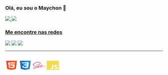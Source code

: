 ### Olá, eu sou o Maychon 👋

<div>
  <a href="https://github.com/maychondouglas">
  <img height="180em" src="https://github-readme-stats.vercel.app/api?username=maychondouglas&show_icons=true&theme=dracula&include_all_commits=true&count_private=true"/>
  <img height="180em" src="https://github-readme-stats.vercel.app/api/top-langs/?username=maychondouglas&layout=compact&langs_count=7&theme=dracula"/>
</div>

### Me encontre nas redes
<div> 
  <a href="https://instagram.com/maychondouglas" target="_blank"><img src="https://img.shields.io/badge/-Instagram-%23E4405F?style=for-the-badge&logo=instagram&logoColor=white" target="_blank"></a>
  <a href = "mailto:maychondouglas@gmail.com"><img src="https://img.shields.io/badge/-Gmail-%23333?style=for-the-badge&logo=gmail&logoColor=white" target="_blank"></a>
  <a href="https://www.linkedin.com/in/maychondouglas" target="_blank"><img src="https://img.shields.io/badge/-LinkedIn-%230077B5?style=for-the-badge&logo=linkedin&logoColor=white" target="_blank"></a> 

</div>
<hr/>

<div style="display: inline_block"><br>
  <img align="center" alt="Maychon-HTML" height="30" width="40" src="https://raw.githubusercontent.com/devicons/devicon/master/icons/html5/html5-original.svg">
  <img align="center" alt="Maychon-CSS" height="30" width="40" src="https://raw.githubusercontent.com/devicons/devicon/master/icons/css3/css3-original.svg">
  <img align="center" alt="Maychon-React" height="30" width="40" src="https://raw.githubusercontent.com/devicons/devicon/master/icons/sass/sass-original.svg">
  <img align="center" alt="Maychon-Js" height="30" width="40" src="https://raw.githubusercontent.com/devicons/devicon/master/icons/javascript/javascript-plain.svg">
</div>
  
